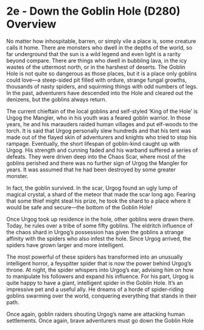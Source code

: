 # 2e - Down the Goblin Hole (D280) Overview
 
No matter how inhospitable, barren, or simply vile a place is, some creature calls it home. There are monsters who dwell in the depths of the world, so far underground that the sun is a wild legend and even light is a rarity beyond compare. There are things who dwell in bubbling lava, in the icy wastes of the uttermost north, or in the harshest of deserts. The Goblin Hole is not quite so dangerous as those places, but it is a place only goblins could love—a steep-sided pit filled with ordure, strange fungal growths, thousands of nasty spiders, and squirming things with odd numbers of legs. In the past, adventurers have descended into the Hole and cleared out the denizens, but the goblins always return. 

The current chieftain of the local goblins and self-styled ‘King of the Hole’ is Urgog the Mangler, who in his youth was a feared goblin warrior. In those years, he and his marauders raided human villages and put elf-woods to the torch. It is said that Urgog personally slew hundreds and that his tent was made out of the flayed skin of adventurers and knights who tried to stop his rampage. Eventually, the short lifespan of goblin-kind caught up with Urgog. His strength and cunning faded and his warband suffered a series of defeats. They were driven deep into the Chaos Scar, where most of the goblins perished and there was no further sign of Urgog the Mangler for years. It was assumed that he had been destroyed by some greater monster. 

In fact, the goblin survived. In the scar, Urgog found an ugly lump of magical crystal, a shard of the meteor that made the scar long ago. Fearing that some thief might steal his prize, he took the shard to a place where it would be safe and secure—the bottom of the Goblin Hole! 

Once Urgog took up residence in the hole, other goblins were drawn there. Today, he rules over a tribe of some fifty goblins. The eldritch influence of the chaos shard in Urgog’s possession has given the goblins a strange affinity with the spiders who also infest the hole. Since Urgog arrived, the spiders have grown larger and more intelligent. 

The most powerful of these spiders has transformed into an unusually intelligent horror, a feyspitter spider that is now the power behind Urgog’s throne. At night, the spider whispers into Urgog’s ear, advising him on how to manipulate his followers and expand his influence. For his part, Urgog is quite happy to have a giant, intelligent spider in the Goblin Hole. It’s an impressive pet and a useful ally. He dreams of a horde of spider-riding goblins swarming over the world, conquering everything that stands in their path. 

Once again, goblin raiders shouting Urgog’s name are attacking human settlements. Once again, brave adventurers must go down the Goblin Hole
 

